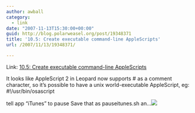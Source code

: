 ```yaml
---
author: awball
category:
  - link
date: "2007-11-13T15:30:00+00:00"
guid: http://blog.polarweasel.org/post/19348371
title: '10.5: Create executable command-line AppleScripts'
url: /2007/11/13/19348371/

---
```

Link: [10.5: Create executable command-line AppleScripts](http://feeds.macworld.com/~r/macosxhints/leopard/~3/184171087/article.php)

It looks like AppleScript 2 in Leopard now supports # as a comment character, so it’s possible to have a unix world-executable AppleScript, eg: #!/usr/bin/osascript  

tell app “iTunes” to pause Save that as pauseitunes.sh an…![](http://feeds.macworld.com/~r/macosxhints/leopard/~4/184171087)

